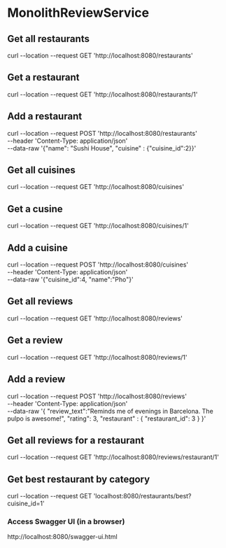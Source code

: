 # MonolithReviewService

## Get all restaurants 
curl --location --request GET 'http://localhost:8080/restaurants' 

## Get a restaurant
curl --location --request GET 'http://localhost:8080/restaurants/1'

## Add a restaurant
curl --location --request POST 'http://localhost:8080/restaurants' \
--header 'Content-Type: application/json' \
--data-raw '{"name": "Sushi House", "cuisine" : {"cuisine_id":2}}'

## Get all cuisines
curl --location --request GET 'http://localhost:8080/cuisines'

## Get a cusine
curl --location --request GET 'http://localhost:8080/cuisines/1'

## Add a cuisine
curl --location --request POST 'http://localhost:8080/cuisines' \
--header 'Content-Type: application/json' \
--data-raw '{"cuisine_id":4, "name":"Pho"}'

## Get all reviews
curl --location --request GET 'http://localhost:8080/reviews'

## Get a review
curl --location --request GET 'http://localhost:8080/reviews/1'

## Add a review
curl --location --request POST 'http://localhost:8080/reviews' \
--header 'Content-Type: application/json' \
--data-raw '{
	"review_text":"Reminds me of evenings in Barcelona. The pulpo is awesome!",
	"rating": 3, 
	"restaurant" : { "restaurant_id": 3 }
}'

## Get all reviews for a restaurant
curl --location --request GET 'http://localhost:8080/reviews/restaurant/1'

## Get best restaurant by category
curl --location --request GET 'localhost:8080/restaurants/best?cuisine_id=1'

### Access Swagger UI (in a browser)
http://localhost:8080/swagger-ui.html